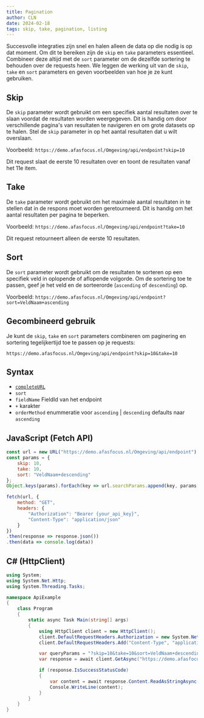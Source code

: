```yaml
---
title: Pagination
author: CLN
date: 2024-02-18
tags: skip, take, pagination, listing
---
```


Succesvolle integraties zijn snel en halen alleen de data op die nodig is op dat moment. Om dit te bereiken zijn de `skip` en `take` parameters essentieel. Combineer deze altijd met de `sort` parameter om de dezelfde sortering te behouden over de requests heen. We leggen de werking uit van de `skip`, `take` en `sort` parameters en geven voorbeelden van hoe je ze kunt gebruiken.

## Skip

De `skip` parameter wordt gebruikt om een specifiek aantal resultaten over te slaan voordat de resultaten worden weergegeven. Dit is handig om door verschillende pagina's van resultaten te navigeren en om grote datasets  op te halen. Stel de `skip` parameter in op het aantal resultaten dat u wilt overslaan.

Voorbeeld: `https://demo.afasfocus.nl/Omgeving/api/endpoint?skip=10`

Dit request slaat de eerste 10 resultaten over en toont de resultaten vanaf het 11e item.

## Take

De `take` parameter wordt gebruikt om het maximale aantal resultaten in te stellen dat in de respons moet worden geretourneerd. Dit is handig om het aantal resultaten per pagina te beperken.

Voorbeeld: `https://demo.afasfocus.nl/Omgeving/api/endpoint?take=10`

Dit request retourneert alleen de eerste 10 resultaten.

## Sort

De `sort` parameter wordt gebruikt om de resultaten te sorteren op een specifiek veld in oplopende of aflopende volgorde. Om de sortering toe te passen, geef je het veld en de sorteerorde (`ascending` of `descending`) op.

Voorbeeld: `https://demo.afasfocus.nl/Omgeving/api/endpoint?sort=VeldNaam+ascending`

## Gecombineerd gebruik

Je kunt de `skip`, `take` en `sort` parameters combineren om paginering en sortering tegelijkertijd toe te passen op je requests:

`https://demo.afasfocus.nl/Omgeving/api/endpoint?skip=10&take=10`

## Syntax

- [`completeURL`](./concepts#complete-url)
- `sort`
- `fieldName` FieldId van het endpoint
- `+` karakter
- `orderMethod` enummeratie voor `ascending` | `descending` defaults naar `ascending`

## JavaScript (Fetch API)

```javascript
const url = new URL("https://demo.afasfocus.nl/Omgeving/api/endpoint");
const params = {
    skip: 10,
    take: 10,
    sort: "VeldNaam+descending"
};
Object.keys(params).forEach(key => url.searchParams.append(key, params[key]));

fetch(url, {
    method: "GET",
    headers: {
        "Authorization": "Bearer {your_api_key}",
        "Content-Type": "application/json"
    }
})
.then(response => response.json())
.then(data => console.log(data))
```

## C# (HttpClient)

```csharp
using System;
using System.Net.Http;
using System.Threading.Tasks;

namespace ApiExample
{
    class Program
    {
        static async Task Main(string[] args)
        {
            using HttpClient client = new HttpClient();
            client.DefaultRequestHeaders.Authorization = new System.Net.Http.Headers.AuthenticationHeaderValue("Bearer", "{your_api_key}");
            client.DefaultRequestHeaders.Add("Content-Type", "application/json");

            var queryParams = "?skip=10&take=10&sort=VeldNaam+descending";
            var response = await client.GetAsync("https://demo.afasfocus.nl/Omgeving/api/endpoint" + queryParams);

            if (response.IsSuccessStatusCode)
            {
                var content = await response.Content.ReadAsStringAsync();
                Console.WriteLine(content);
            }
        }
    }
}
```
